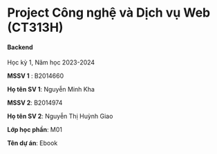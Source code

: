 # Project Công nghệ và Dịch vụ Web (CT313H)

#### Backend

Học kỳ 1, Năm học 2023-2024

**MSSV 1** : B2014660

**Họ tên SV 1**: Nguyễn Minh Kha

**MSSV 2**: B2014974

**Họ tên SV 2**: Nguyễn Thị Huỳnh Giao

**Lớp học phần**: M01

**Tên dự án**: Ebook
